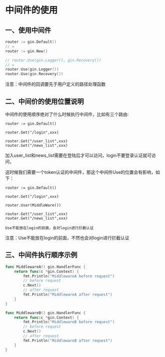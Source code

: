 # 中间件的使用

## 一、使用中间件

```go
router := gin.Default()
// =
router := gin.New()

// router.Use(gin.Logger(), gin.Recovery())
// =
router.Use(gin.Logger())
router.Use(gin.Recovery())
```

注意：中间件的回调要先于用户定义的路径处理函数

## 二、中间价的使用位置说明

中间件的使用顺序绝对了什么时候执行中间件，比如有三个路由:

```
router := gin.Default()

router.Get("/login",xxx)

router.Get("/user_list",xxx)
router.Get("/news_list",xxx)
```

加入user_list和news_list需要在登陆后才可以访问，login不要登录认证就可访问，

这时候我们需要一个token认证的中间件，那这个中间件Use的位置会有影响，如下：

```
router := gin.Default()

router.Get("/login",xxx)

router.User(MiddleWare())

router.Get("/user_list",xxx)
router.Get("/news_list",xxx)

Use不能放在login的前面，会对login进行拦截认证
```

注意：Use不能放在login的前面，不然也会对login进行拦截认证

## 三、中间件执行顺序示例

```go
func MiddlewareA() gin.HandlerFunc {
    return func(c *gin.Context) {
        fmt.Println("MiddlewareA before request")
        // before request
        c.Next()
        // after request
        fmt.Println("MiddlewareA after request")
    }
}

func MiddlewareB() gin.HandlerFunc {
    return func(c *gin.Context) {
        fmt.Println("MiddlewareB before request")
        // before request
        c.Next()
        // after request
        fmt.Println("MiddlewareB after request")
    }
}
```